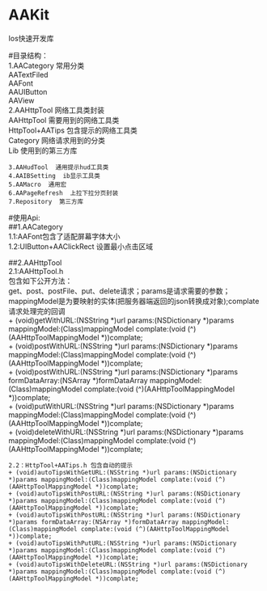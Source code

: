# AAKit
Ios快速开发库
   
#目录结构：   
	1.AACategory 常用分类  
		AATextFiled   
		AAFont   
		AAUIButton   
		AAView   
	2.AAHttpTool 网络工具类封装   
		AAHttpTool 需要用到的网络工具类   
		HttpTool+AATips 包含提示的网络工具类   
		Category 网络请求用到的分类   
		Lib      使用到的第三方库   

	3.AAHudTool  通用提示hud工具类   
	4.AAIBSetting  ib显示工具类   
	5.AAMacro  通用宏   
	6.AAPageRefresh  上拉下拉分页封装   
	7.Repository  第三方库   

#使用Api:   
##1.AACategory   
	1.1:AAFont包含了适配屏幕字体大小    
	1.2:UIButton+AAClickRect 设置最小点击区域   

##2.AAHttpTool   
	2.1:AAHttpTool.h    
	包含如下公开方法：   
	get、post、postFile、put、delete请求；params是请求需要的参数；mappingModel是为要映射的实体(把服务器端返回的json转换成对象);complate请求处理完的回调   
	+ (void)getWithURL:(NSString *)url params:(NSDictionary *)params mappingModel:(Class)mappingModel complate:(void (^)(AAHttpToolMappingModel *))complate;   
	+ (void)postWithURL:(NSString *)url params:(NSDictionary *)params mappingModel:(Class)mappingModel complate:(void (^)(AAHttpToolMappingModel *))complate;   
	+ (void)postWithURL:(NSString *)url params:(NSDictionary *)params formDataArray:(NSArray *)formDataArray mappingModel:(Class)mappingModel complate:(void (^)(AAHttpToolMappingModel *))complate;   
	+ (void)putWithURL:(NSString *)url params:(NSDictionary *)params mappingModel:(Class)mappingModel complate:(void (^)(AAHttpToolMappingModel *))complate;   
	+ (void)deleteWithURL:(NSString *)url params:(NSDictionary *)params mappingModel:(Class)mappingModel complate:(void (^)(AAHttpToolMappingModel *))complate;   

	2.2：HttpTool+AATips.h 包含自动的提示   
	+ (void)autoTipsWithGetURL:(NSString *)url params:(NSDictionary *)params mappingModel:(Class)mappingModel complate:(void (^)(AAHttpToolMappingModel *))complate;   
	+ (void)autoTipsWithPostURL:(NSString *)url params:(NSDictionary *)params mappingModel:(Class)mappingModel complate:(void (^)(AAHttpToolMappingModel *))complate;   
	+ (void)autoTipsWithPostURL:(NSString *)url params:(NSDictionary *)params formDataArray:(NSArray *)formDataArray mappingModel:(Class)mappingModel complate:(void (^)(AAHttpToolMappingModel *))complate;   
	+ (void)autoTipsWithPutURL:(NSString *)url params:(NSDictionary *)params mappingModel:(Class)mappingModel complate:(void (^)(AAHttpToolMappingModel *))complate;   
	+ (void)autoTipsWithDeleteURL:(NSString *)url params:(NSDictionary *)params mappingModel:(Class)mappingModel complate:(void (^)(AAHttpToolMappingModel *))complate;   
